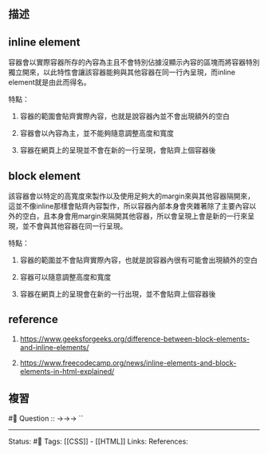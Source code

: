 ## 描述
## inline element

容器會以實際容器所存的內容為主且不會特別佔據沒顯示內容的區塊而將容器特別獨立開來，以此特性會讓該容器能夠與其他容器在同一行內呈現，而inline element就是由此而得名。

  
  

特點：

1. 容器的範圍會貼齊實際內容，也就是說容器內並不會出現額外的空白

2. 容器會以內容為主，並不能夠隨意調整高度和寬度

3. 容器在網頁上的呈現並不會在新的一行呈現，會貼齊上個容器後

  
  

## block element

該容器會以特定的高寬度來製作以及使用足夠大的margin來與其他容器隔開來，這並不像inline那樣會貼齊內容製作，所以容器內部本身會夾雜著除了主要內容以外的空白，且本身會用margin來隔開其他容器，所以會呈現上會是新的一行來呈現，並不會與其他容器在同一行呈現。

  

特點：

1. 容器的範圍並不會貼齊實際內容，也就是說容器內很有可能會出現額外的空白

2. 容器可以隨意調整高度和寬度

3. 容器在網頁上的呈現會在新的一行出現，並不會貼齊上個容器後

  
  
  

## reference

1. https://www.geeksforgeeks.org/difference-between-block-elements-and-inline-elements/

2. https://www.freecodecamp.org/news/inline-elements-and-block-elements-in-html-explained/
## 複習
#🧠 Question :: ->->-> ``
<!--SR:!2022-09-09,3,250-->

---
Status: #🌱 
Tags:
[[CSS]] - [[HTML]]
Links:
References: